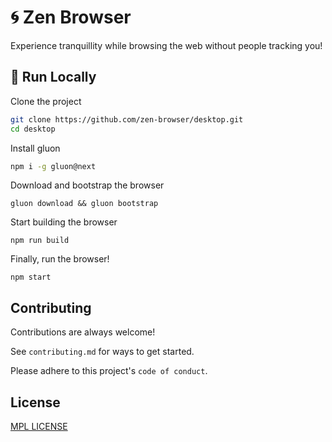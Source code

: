 
# 🌀 Zen Browser

Experience tranquillity while browsing the web without people tracking you!


## 🚀 Run Locally

Clone the project

```bash
git clone https://github.com/zen-browser/desktop.git
cd desktop
```

Install gluon 

```bash
npm i -g gluon@next
```

Download and bootstrap the browser

```
gluon download && gluon bootstrap
```

Start building the browser

```
npm run build
```

Finally, run the browser!

```
npm start
```

## Contributing

Contributions are always welcome!

See `contributing.md` for ways to get started.

Please adhere to this project's `code of conduct`.


## License

[MPL LICENSE](https://choosealicense.com/licenses/mit/)

